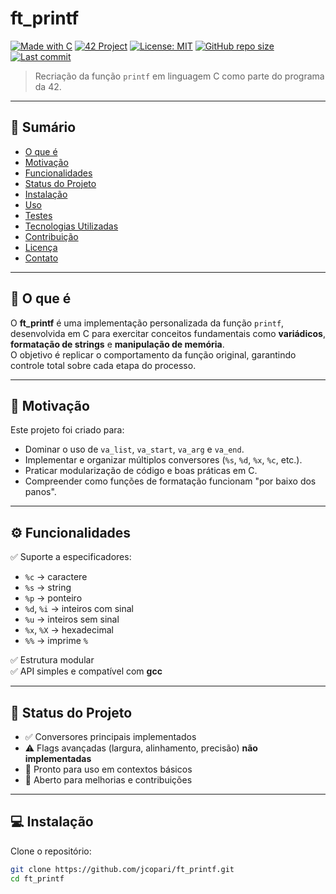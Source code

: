 # ft_printf

[![Made with C](https://img.shields.io/badge/Made%20with-C-blue.svg)](https://en.wikipedia.org/wiki/C_(programming_language))
[![42 Project](https://img.shields.io/badge/42-printf-%23000000.svg?style=flat&logo=42)](https://42.fr)
[![License: MIT](https://img.shields.io/badge/License-MIT-green.svg)](LICENSE)
[![GitHub repo size](https://img.shields.io/github/repo-size/jcopari/ft_printf?color=blue)](https://github.com/jcopari/ft_printf)
[![Last commit](https://img.shields.io/github/last-commit/jcopari/ft_printf?color=orange)](https://github.com/jcopari/ft_printf/commits/main)

> Recriação da função `printf` em linguagem C como parte do programa da 42.

---

## 📌 Sumário
- [O que é](#-o-que-é)  
- [Motivação](#-motivação)  
- [Funcionalidades](#-funcionalidades)  
- [Status do Projeto](#-status-do-projeto)  
- [Instalação](#-instalação)  
- [Uso](#-uso)  
- [Testes](#-testes)  
- [Tecnologias Utilizadas](#-tecnologias-utilizadas)  
- [Contribuição](#-contribuição)  
- [Licença](#-licença)  
- [Contato](#-contato)

---

## 📖 O que é
O **ft_printf** é uma implementação personalizada da função `printf`, desenvolvida em C para exercitar conceitos fundamentais como **variádicos**, **formatação de strings** e **manipulação de memória**.  
O objetivo é replicar o comportamento da função original, garantindo controle total sobre cada etapa do processo.

---

## 🎯 Motivação
Este projeto foi criado para:

- Dominar o uso de `va_list`, `va_start`, `va_arg` e `va_end`.  
- Implementar e organizar múltiplos conversores (`%s`, `%d`, `%x`, `%c`, etc.).  
- Praticar modularização de código e boas práticas em C.  
- Compreender como funções de formatação funcionam "por baixo dos panos".

---

## ⚙️ Funcionalidades
✅ Suporte a especificadores:  
- `%c` → caractere  
- `%s` → string  
- `%p` → ponteiro  
- `%d`, `%i` → inteiros com sinal  
- `%u` → inteiros sem sinal  
- `%x`, `%X` → hexadecimal  
- `%%` → imprime `%`  

✅ Estrutura modular  
✅ API simples e compatível com **gcc**

---

## 📌 Status do Projeto
- ✅ Conversores principais implementados  
- ⚠️ Flags avançadas (largura, alinhamento, precisão) **não implementadas**  
- 🚀 Pronto para uso em contextos básicos  
- 🤝 Aberto para melhorias e contribuições  

---

## 💻 Instalação
Clone o repositório:

```sh
git clone https://github.com/jcopari/ft_printf.git
cd ft_printf
